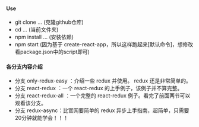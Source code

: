 #### Use
* git clone ... (克隆github仓库)
* cd ... (当前文件夹)
* npm install ... (安装依赖)
* npm start (因为基于 create-react-app，所以这样跑起来[默认命令]，想修改看package.json中的script即可)

#### 各分支内容介绍

* 分支 only-redux-easy ：介绍一些 redux 并使用。 redux 还是非常简单的。
* 分支 react-redux ：一个 react-redux 的上手例子，该例子并不算完整。
* 分支 react-redux-all ：一个完整的 react-redux 例子。看完了前面两节可以观看该分支。
* 分支 redux-async：比官网要简单的 redux 异步上手指南，超简单，只需要 20分钟就能学会！！！